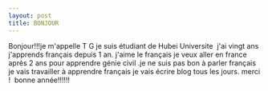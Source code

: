```yaml
---
layout: post
title: BONJOUR
---
```


Bonjour!!!je m'appelle T G je suis étudiant de Hubei Universite  j'ai vingt ans j'apprends français depuis 1 an. j'aime le français je veux aller en france après 2 ans pour apprendre génie civil .je ne suis pas bon à parler français je vais travailler à apprendre français je vais écrire blog tous les jours. merci !  bonne année!!!!!!
